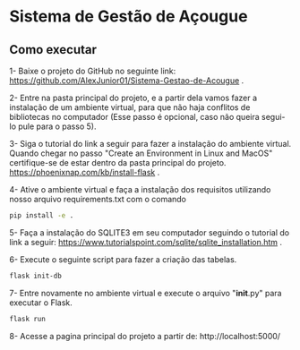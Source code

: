 # Sistema de Gestão de Açougue

## Como executar
1- Baixe o projeto do GitHub no seguinte link: https://github.com/AlexJunior01/Sistema-Gestao-de-Acougue .

2- Entre na pasta principal do projeto, e a partir dela vamos fazer a instalação de um ambiente virtual, para que não haja conflitos de bibliotecas no computador (Esse passo é opcional, caso não queira segui-lo pule para o passo 5).

3- Siga o tutorial do link a seguir para fazer a instalação do ambiente virtual. Quando chegar no passo "Create an Environment in Linux and MacOS" certifique-se de estar dentro da pasta principal do projeto. 
https://phoenixnap.com/kb/install-flask .

4- Ative o ambiente virtual e faça a instalação dos requisitos utilizando nosso arquivo requirements.txt com o comando

```bash
pip install -e .
```

5- Faça a instalação do SQLITE3 em seu computador seguindo o tutorial do link a seguir: https://www.tutorialspoint.com/sqlite/sqlite_installation.htm .

6- Execute o seguinte script para fazer a criação das tabelas.

```bash
flask init-db
```

7- Entre novamente no ambiente virtual e execute o arquivo "__init__.py" para executar o Flask.

```bash
flask run
```

8- Acesse a pagina principal do projeto a partir de: http://localhost:5000/ 
